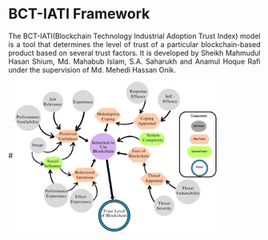 # BCT-IATI Framework
<p align="justify"> The BCT-IATI(Blockchain Technology Industrial Adoption Trust Index) model is a tool that determines the level of trust of a particular blockchain-based product based on several trust factors. It is developed by Sheikh Mahmudul Hasan Shium, Md. Mahabub Islam, S.A. Saharukh and Anamul Hoque Rafi under the supervision of Md. Mehedi Hassan Onik. </p>
# 
 <img align="center" width="80%" height="40%" src="https://github.com/sheikhmahmudulhasanshium/BCT_Trust_Factor_Evaluation_PsudoCode/blob/master/trust_factors_calculation/figures/Theoretical-Framework.png"/>

